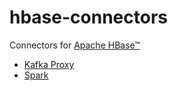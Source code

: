 <!---
Licensed to the Apache Software Foundation (ASF) under one
or more contributor license agreements.  See the NOTICE file
distributed with this work for additional information
regarding copyright ownership.  The ASF licenses this file
to you under the Apache License, Version 2.0 (the
"License"); you may not use this file except in compliance
with the License.  You may obtain a copy of the License at

    http://www.apache.org/licenses/LICENSE-2.0

Unless required by applicable law or agreed to in writing, software
distributed under the License is distributed on an "AS IS" BASIS,
WITHOUT WARRANTIES OR CONDITIONS OF ANY KIND, either express or implied.
See the License for the specific language governing permissions and 
limitations under the License.
-->

# hbase-connectors

Connectors for [Apache HBase&trade;](https://hbase.apache.org) 

  * [Kafka Proxy](https://github.com/apache/hbase-connectors/tree/master/kafka)
  * [Spark](https://github.com/apache/hbase-connectors/tree/master/spark)
